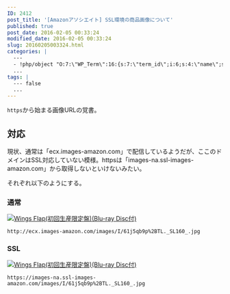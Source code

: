 ```yaml
---
ID: 2412
post_title: '[Amazonアソシエイト] SSL環境の商品画像について'
published: true
post_date: 2016-02-05 00:33:24
modified_date: 2016-02-05 00:33:24
slug: 20160205003324.html
categories: |
  ---
  - !php/object "O:7:\"WP_Term\":16:{s:7:\"term_id\";i:6;s:4:\"name\";s:3:\"Web\";s:4:\"slug\";s:3:\"web\";s:10:\"term_group\";i:0;s:16:\"term_taxonomy_id\";i:6;s:8:\"taxonomy\";s:8:\"category\";s:11:\"description\";s:0:\"\";s:6:\"parent\";i:0;s:5:\"count\";i:6;s:6:\"filter\";s:3:\"raw\";s:6:\"cat_ID\";i:6;s:14:\"category_count\";i:6;s:20:\"category_description\";s:0:\"\";s:8:\"cat_name\";s:3:\"Web\";s:17:\"category_nicename\";s:3:\"web\";s:15:\"category_parent\";i:0;}"
  ...
tags: |
  --- false
  ...
---
```

<code>https</code>から始まる画像URLの覚書。
<!--more-->
<h2>対応</h2>
現状、通常は「ecx.images-amazon.com」で配信しているようだが、ここのドメインはSSL対応していない模様。httpsは「images-na.ssl-images-amazon.com」から取得しないといけないみたい。

それぞれ以下のようにする。

<h3>通常</h3>
<a href="http://www.amazon.co.jp/exec/obidos/ASIN/B015QHZNXU/chafuso-22/ref=nosim/" name="amazletlink" target="_blank"><img src="https://images-na.ssl-images-amazon.com/images/I/61j5qb9p%2BTL._SL160_.jpg" alt="Wings Flap(初回生産限定盤)(Blu-ray Disc付)"></a>
<pre><code>http://ecx.images-amazon.com/images/I/61j5qb9p%2BTL._SL160_.jpg</code></pre>

<h3>SSL</h3>
<a href="http://www.amazon.co.jp/exec/obidos/ASIN/B015QHZNXU/chafuso-22/ref=nosim/" name="amazletlink" target="_blank"><img src="https://images-na.ssl-images-amazon.com/images/I/61j5qb9p%2BTL._SL160_.jpg" alt="Wings Flap(初回生産限定盤)(Blu-ray Disc付)"></a>
<pre><code>https://images-na.ssl-images-amazon.com/images/I/61j5qb9p%2BTL._SL160_.jpg</code></pre>